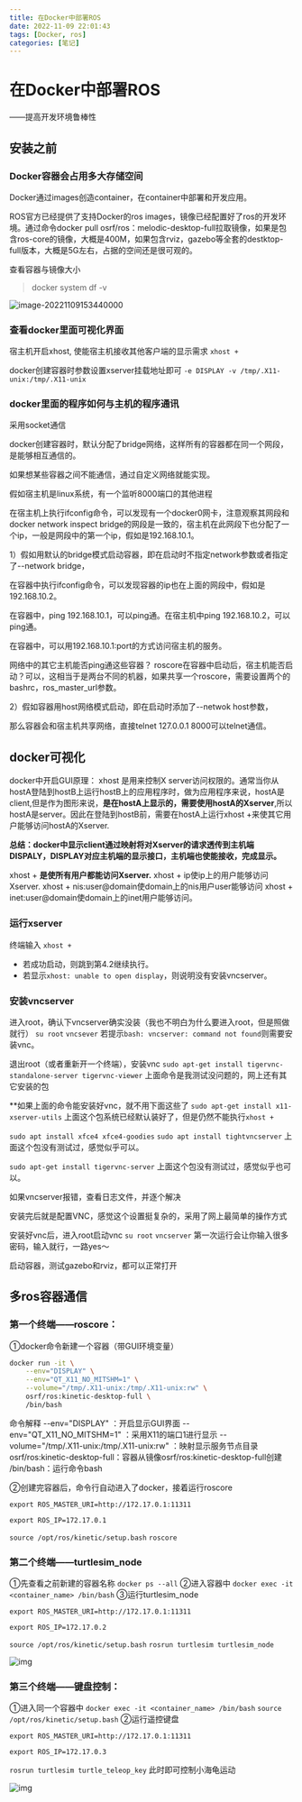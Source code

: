 ```yaml
---
title: 在Docker中部署ROS
date: 2022-11-09 22:01:43
tags: [Docker, ros]
categories: [笔记]
---
```

# 在Docker中部署ROS

——提高开发环境鲁棒性

## 安装之前

### Docker容器会占用多大存储空间

Docker通过images创造container，在container中部署和开发应用。

ROS官方已经提供了支持Docker的ros images，镜像已经配置好了ros的开发环境。通过命令docker pull osrf/ros：melodic-desktop-full拉取镜像，如果是包含ros-core的镜像，大概是400M，如果包含rviz，gazebo等全套的destktop-full版本，大概是5G左右，占据的空间还是很可观的。

查看容器与镜像大小

>  docker system df -v

![image-20221109153440000](https://gwzone.oss-cn-beijing.aliyuncs.com/typora-user-images/image-20221109153440000.png)

### 查看docker里面可视化界面

宿主机开启xhost, 使能宿主机接收其他客户端的显示需求
 `xhost +`

docker创建容器时参数设置xserver挂载地址即可
 `-e DISPLAY -v /tmp/.X11-unix:/tmp/.X11-unix`

### docker里面的程序如何与主机的程序通讯

采用socket通信

docker创建容器时，默认分配了bridge网络，这样所有的容器都在同一个网段，是能够相互通信的。

如果想某些容器之间不能通信，通过自定义网络就能实现。

假如宿主机是linux系统，有一个监听8000端口的其他进程

在宿主机上执行ifconfig命令，可以发现有一个docker0网卡，注意观察其网段和docker network inspect bridge的网段是一致的，宿主机在此网段下也分配了一个ip，一般是网段中的第一个ip，假如是192.168.10.1。

1）假如用默认的bridge模式启动容器，即在启动时不指定network参数或者指定了--network bridge，

在容器中执行ifconfig命令，可以发现容器的ip也在上面的网段中，假如是192.168.10.2。

在容器中，ping 192.168.10.1，可以ping通。在宿主机中ping 192.168.10.2，可以ping通。

在容器中，可以用192.168.10.1:port的方式访问宿主机的服务。

网络中的其它主机能否ping通这些容器？
 roscore在容器中启动后，宿主机能否启动？可以，这相当于是两台不同的机器，如果共享一个roscore，需要设置两个的bashrc，ros_master_url参数。

2）假如容器用host网络模式启动，即在启动时添加了--netwok host参数，

那么容器会和宿主机共享网络，直接telnet 127.0.0.1 8000可以telnet通信。

## docker可视化

docker中开启GUI原理：
 xhost 是用来控制X server访问权限的。通常当你从hostA登陆到hostB上运行hostB上的应用程序时，做为应用程序来说，hostA是client,但是作为图形来说，**是在hostA上显示的，需要使用hostA的Xserver**,所以hostA是server。因此在登陆到hostB前，需要在hostA上运行xhost +来使其它用户能够访问hostA的Xserver.

**总结：docker中显示client通过映射将对Xserver的请求透传到主机端DISPALY，DISPLAY对应主机端的显示接口，主机端也使能接收，完成显示。**

xhost + **是使所有用户都能访问Xserver.**
 xhost + ip使ip上的用户能够访问Xserver.
 xhost + nis:user@domain使domain上的nis用户user能够访问
 xhost + inet:user@domain使domain上的inet用户能够访问。

### 运行xserver

终端输入
`xhost +`

- 若成功启动，则跳到第4.2继续执行。
- 若显示`xhost: unable to open display`，则说明没有安装vncserver。

### 安装vncserver

进入root，确认下vncserver确实没装（我也不明白为什么要进入root，但是照做就行）
 `su root`
 `vncsever`
 若提示`bash: vncserver: command not found`则需要安装vnc。

退出root（或者重新开一个终端），安装vnc
 `sudo apt-get install tigervnc-standalone-server tigervnc-viewer`
 上面命令是我测试没问题的，网上还有其它安装的包

**如果上面的命令能安装好vnc，就不用下面这些了
 `sudo apt-get install x11-xserver-utils`
 上面这个包系统已经默认装好了，但是仍然不能执行`xhost +`

`sudo apt install xfce4 xfce4-goodies`
 `sudo apt install tightvncserver`
 上面这个包没有测试过，感觉似乎可以。

`sudo apt-get install tigervnc-server`
 上面这个包没有测试过，感觉似乎也可以。

如果vncserver报错，查看日志文件，并逐个解决

安装完后就是配置VNC，感觉这个设置挺复杂的，采用了网上最简单的操作方式

 安装好vnc后，进入root启动vnc
 `su root`
 `vncserver`
 第一次运行会让你输入很多密码，输入就行，一路yes～

启动容器，测试gazebo和rviz，都可以正常打开

## 多ros容器通信

### 第一个终端——roscore：

①docker命令新建一个容器（带GUI环境变量）

```bash
docker run -it \
    --env="DISPLAY" \
    --env="QT_X11_NO_MITSHM=1" \
    --volume="/tmp/.X11-unix:/tmp/.X11-unix:rw" \
    osrf/ros:kinetic-desktop-full \
    /bin/bash
```

命令解释
 --env="DISPLAY" ：开启显示GUI界面
 --env="QT_X11_NO_MITSHM=1" ：采用X11的端口1进行显示
 --volume="/tmp/.X11-unix:/tmp/.X11-unix:rw" ：映射显示服务节点目录
 osrf/ros:kinetic-desktop-full：容器从镜像osrf/ros:kinetic-desktop-full创建
 /bin/bash：运行命令bash

②创建完容器后，命令行自动进入了docker，接着运行roscore

`export ROS_MASTER_URI=http://172.17.0.1:11311`

`export ROS_IP=172.17.0.1`

`source /opt/ros/kinetic/setup.bash`
`roscore`

### 第二个终端——turtlesim_node

①先查看之前新建的容器名称
 `docker ps --all`
 ②进入容器中
 `docker exec -it <container_name> /bin/bash`
 ③运行turtlesim_node

`export ROS_MASTER_URI=http://172.17.0.1:11311`

`export ROS_IP=172.17.0.2`

 `source /opt/ros/kinetic/setup.bash`
 `rosrun turtlesim turtlesim_node`

![img](https://gwzone.oss-cn-beijing.aliyuncs.com/typora-user-images/20587097-f9e2481d64ba9892.png)

### 第三个终端——键盘控制：

 ①进入同一个容器中
 `docker exec -it <container_name> /bin/bash`
 `source /opt/ros/kinetic/setup.bash`
 ②运行遥控键盘

`export ROS_MASTER_URI=http://172.17.0.1:11311`

`export ROS_IP=172.17.0.3`

`rosrun turtlesim turtle_teleop_key`
 此时即可控制小海龟运动

![img](https://gwzone.oss-cn-beijing.aliyuncs.com/typora-user-images/20587097-97dad70fedf029a1.png)



